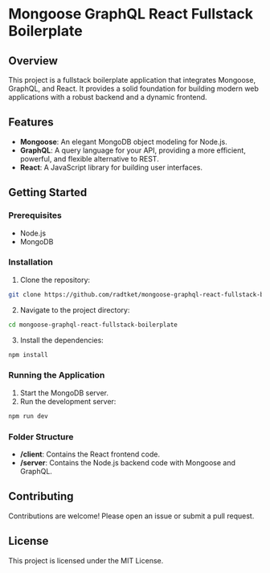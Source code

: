 # Mongoose GraphQL React Fullstack Boilerplate

## Overview

This project is a fullstack boilerplate application that integrates Mongoose, GraphQL, and React. It provides a solid foundation for building modern web applications with a robust backend and a dynamic frontend.

## Features

- **Mongoose**: An elegant MongoDB object modeling for Node.js.
- **GraphQL**: A query language for your API, providing a more efficient, powerful, and flexible alternative to REST.
- **React**: A JavaScript library for building user interfaces.

## Getting Started

### Prerequisites

- Node.js
- MongoDB

### Installation

1. Clone the repository:
  ```bash
  git clone https://github.com/radtket/mongoose-graphql-react-fullstack-boilerplate.git
  ```
2. Navigate to the project directory:
  ```bash
  cd mongoose-graphql-react-fullstack-boilerplate
  ```
3. Install the dependencies:
  ```bash
  npm install
  ```

### Running the Application

1. Start the MongoDB server.
2. Run the development server:
  ```bash
  npm run dev
  ```

### Folder Structure

- **/client**: Contains the React frontend code.
- **/server**: Contains the Node.js backend code with Mongoose and GraphQL.

## Contributing

Contributions are welcome! Please open an issue or submit a pull request.

## License

This project is licensed under the MIT License.
